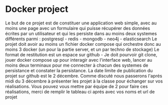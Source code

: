 # Docker project

Le but de ce projet est de constituer une application web simple, avec au moins une page avec un formulaire qui puisse récupérer des données écrites par un utilisateur et qui les persiste dans au moins deux systemes différents parmi : postgresql - redis - mongodb - neo4j - elasticsearch
Le projet doit avoir au moins un fichier docker compose qui orchestre donc au moins 3 docker (un pour la partie server, et un par techno de stockage)
Le format de restitution est un espace sur github - 
Je doit pourvoir git clone, jouer docker compose up pour interagir avec l'interface web, lancer au moins deux terminaux pour me connecter à chacun des systemes de persistance et constater la persistance.
La date limite de publication du projet sur github est le 2 décembre.
Comme discuté nous passerons l'aprés midi du 3 décembre à présenter les projet à la classe pour échanger sur vos réalisations.
Vous pouvez vous mettre par équipe de 2 pour faire ces réalisations, merci de remplir le tableau ci aprés avec vos noms et url de projet
